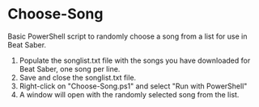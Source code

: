 # Choose-Song
Basic PowerShell script to randomly choose a song from a list for use in Beat Saber.

1. Populate the songlist.txt file with the songs you have downloaded for Beat Saber, one song per line.
2. Save and close the songlist.txt file.
3. Right-click on "Choose-Song.ps1" and select "Run with PowerShell"
4. A window will open with the randomly selected song from the list.
